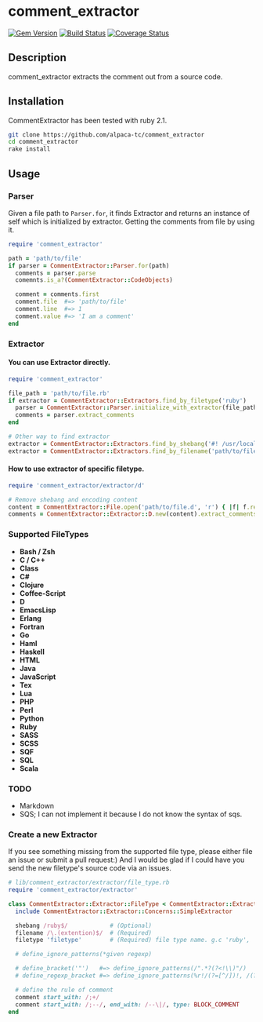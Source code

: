 # comment\_extractor

[![Gem Version](https://badge.fury.io/rb/comment_extractor.png)](http://badge.fury.io/rb/comment\_extractor)
[![Build Status](https://travis-ci.org/alpaca-tc/comment_extractor.png?branch=v1.0.0)](https://travis-ci.org/alpaca-tc/comment\_parser)
[![Coverage Status](https://coveralls.io/repos/alpaca-tc/comment_extractor/badge.png?branch=v1.0.0)](https://coveralls.io/r/alpaca-tc/comment\_extractor?branch=v1.0.0)

## Description

comment\_extractor extracts the comment out from a source code.

## Installation

CommentExtractor has been tested with ruby 2.1.

```sh
git clone https://github.com/alpaca-tc/comment_extractor
cd comment_extractor
rake install
```

## Usage

### Parser

Given a file path to `Parser.for`, it finds Extractor and returns an instance of self which is initialized by extractor. Getting the comments from file by using it.

```ruby
require 'comment_extractor'

path = 'path/to/file'
if parser = CommentExtractor::Parser.for(path)
  comments = parser.parse
  comemnts.is_a?(CommentExtractor::CodeObjects)

  comment = comments.first
  comment.file  #=> 'path/to/file'
  comment.line  #=> 1
  comment.value #=> 'I am a comment'
end
```

### Extractor

#### You can use Extractor directly.

```ruby
require 'comment_extractor'

file_path = 'path/to/file.rb'
if extractor = CommentExtractor::Extractors.find_by_filetype('ruby')
  parser = CommentExtractor::Parser.initialize_with_extractor(file_path, extractor)
  comments = parser.extract_comments
end

# Other way to find extractor
extractor = CommentExtractor::Extractors.find_by_shebang('#! /usr/local/bin/ruby')
extractor = CommentExtractor::Extractors.find_by_filename('path/to/file.rb')
```

#### How to use extractor of specific filetype.

```ruby
require 'comment_extractor/extractor/d'

# Remove shebang and encoding content
content = CommentExtractor::File.open('path/to/file.d', 'r') { |f| f.read_content }
comments = CommentExtractor::Extractor::D.new(content).extract_comments
```

### Supported FileTypes

- **Bash / Zsh**
- **C / C++**
- **Class**
- **C#**
- **Clojure**
- **Coffee-Script**
- **D**
- **EmacsLisp**
- **Erlang**
- **Fortran**
- **Go**
- **Haml**
- **Haskell**
- **HTML**
- **Java**
- **JavaScript**
- **Tex**
- **Lua**
- **PHP**
- **Perl**
- **Python**
- **Ruby**
- **SASS**
- **SCSS**
- **SQF**
- **SQL**
- **Scala**

### TODO

- Markdown
- SQS; I can not implement it because I do not know the syntax of sqs.

### Create a new Extractor

If you see something missing from the supported file type, please either file an issue or submit a pull request:)
And I would be glad if I could have you send the new filetype's source code via an issues.

```ruby
# lib/comment_extractor/extractor/file_type.rb
require 'comment_extractor/extractor'

class CommentExtractor::Extractor::FileType < CommentExtractor::Extractor
  include CommentExtractor::Extractor::Concerns::SimpleExtractor

  shebang /ruby$/            # (Optional)
  filename /\.(extention)$/  # (Required)
  filetype 'filetype'        # (Required) file type name. g.c 'ruby', 'python'

  # define_ignore_patterns(*given regexp)

  # define_bracket('"')   #=> define_ignore_patterns(/".*?(?<!\\)"/)
  # define_regexp_bracket #=> define_ignore_patterns(%r!/(?=[^/])!, /(?<!\\)\//)

  # define the rule of comment
  comment start_with: /;+/
  comment start_with: /;--/, end_with: /--\|/, type: BLOCK_COMMENT
end
```
